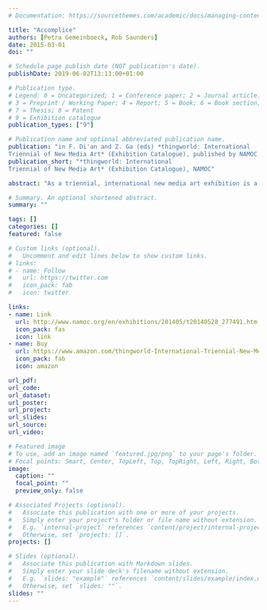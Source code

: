 ```yaml
---
# Documentation: https://sourcethemes.com/academic/docs/managing-content/

title: "Accomplice"
authors: [Petra Gemeinboeck, Rob Saunders]
date: 2015-03-01
doi: ""

# Schedule page publish date (NOT publication's date).
publishDate: 2019-06-02T13:13:00+01:00

# Publication type.
# Legend: 0 = Uncategorized; 1 = Conference paper; 2 = Journal article;
# 3 = Preprint / Working Paper; 4 = Report; 5 = Book; 6 = Book section;
# 7 = Thesis; 8 = Patent
# 9 = Exhibition catalogue
publication_types: ["9"]

# Publication name and optional abbreviated publication name.
publication: "in F. Di'an and Z. Ga (eds) *thingworld: International
Triennial of New Media Art* (Exhibition Catalogue), published by NAMOC and The Liverpool University Press, ISBN: 978-1781381458"
publication_short: "*thingworld: International
Triennial of New Media Art* (Exhibition Catalogue), NAMOC"

abstract: "As a triennial, international new media art exhibition is a brand academic program of National Art Museum of China, providing a prominent platform for a global presentation and theorization of cutting edge media artwork and state of development of art and technology under new cultural context. As the first art museum in the world to take \"new media art\" into its academic study and have successfully hosted triennials, National Art Museum of China has received extensive public attention, particularly from young audience since its first show in 2008. These triennials not only receive good reputation from academic world at home and abroad but also become an important cultural event being looked forward to by the public every 3 years. The triennial, which consists of 3 parts: Monologue-Ding an Sich, Dialogue-Dint to Thing, Ensemble-Parliament of Things, presents relationships between diversified living conditions and life, human and natural things, things and things from multiple dimensions. Through the exhibition, viewers can not only enter microscopic organisms by simulation and experience living as a thing unto itself, but also enhance awareness to natural things and reality through understanding of artists’ creation motive and work style."

# Summary. An optional shortened abstract.
summary: ""

tags: []
categories: []
featured: false

# Custom links (optional).
#   Uncomment and edit lines below to show custom links.
# links:
# - name: Follow
#   url: https://twitter.com
#   icon_pack: fab
#   icon: twitter

links:
- name: Link
  url: http://www.namoc.org/en/exhibitions/201405/t20140528_277491.htm
  icon_pack: fas
  icon: link
- name: Buy
  url: https://www.amazon.com/thingworld-International-Triennial-New-Media/dp/1781381453
  icon_pack: fab
  icon: amazon

url_pdf:
url_code:
url_dataset:
url_poster:
url_project:
url_slides:
url_source:
url_video:

# Featured image
# To use, add an image named `featured.jpg/png` to your page's folder. 
# Focal points: Smart, Center, TopLeft, Top, TopRight, Left, Right, BottomLeft, Bottom, BottomRight.
image:
  caption: ""
  focal_point: ""
  preview_only: false

# Associated Projects (optional).
#   Associate this publication with one or more of your projects.
#   Simply enter your project's folder or file name without extension.
#   E.g. `internal-project` references `content/project/internal-project/index.md`.
#   Otherwise, set `projects: []`.
projects: []

# Slides (optional).
#   Associate this publication with Markdown slides.
#   Simply enter your slide deck's filename without extension.
#   E.g. `slides: "example"` references `content/slides/example/index.md`.
#   Otherwise, set `slides: ""`.
slides: ""
---
```

